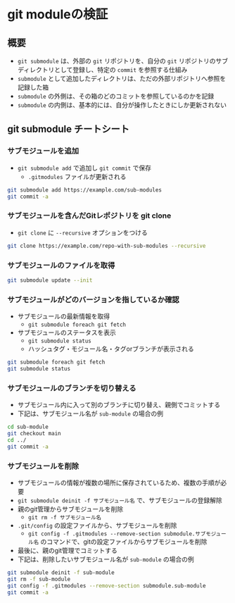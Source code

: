# git moduleの検証

## 概要

- `git submodule` は、外部の `git` リポジトリを、自分の `git` リポジトリのサブディレクトリとして登録し、特定の `commit` を参照する仕組み
- `submodule` として追加したディレクトリは、ただの外部リポジトリへ参照を記録した箱
- `submodule` の外側は、その箱のどのコミットを参照しているのかを記録
- `submodule` の内側は、基本的には、自分が操作したときにしか更新されない

## git submodule チートシート

### サブモジュールを追加

- `git submodule add` で追加し `git commit` で保存
  - `.gitmodules` ファイルが更新される

```sh
git submodule add https://example.com/sub-modules
git commit -a
```

### サブモジュールを含んだGitレポジトリを git clone

- `git clone` に `--recursive` オプションをつける

```sh
git clone https://example.com/repo-with-sub-modules --recursive
```

### サブモジュールのファイルを取得

```sh
git submodule update --init
```

### サブモジュールがどのバージョンを指しているか確認

- サブモジュールの最新情報を取得
  - `git submodule foreach git fetch`
- サブモジュールのステータスを表示
  - `git submodule status`
  - ハッシュタグ・モジュール名・タグorブランチが表示される
```sh
git submodule foreach git fetch
git submodule status
```

### サブモジュールのブランチを切り替える

- サブモジュール内に入って別のブランチに切り替え、親側でコミットする
- 下記は、サブモジュール名が `sub-module` の場合の例
```sh
cd sub-module
git checkout main
cd ../
git commit -a
```

### サブモジュールを削除

- サブモジュールの情報が複数の場所に保存されているため、複数の手順が必要
- `git submodule deinit -f サブモジュール名` で、サブモジュールの登録解除
- 親のgit管理からサブモジュールを削除
  - `git rm -f サブモジュール名`
- `.git/config` の設定ファイルから、サブモジュールを削除
  - `git config -f .gitmodules --remove-section submodule.サブモジュール名` のコマンドで、gitの設定ファイルからサブモジュールを削除
- 最後に、親のgit管理でコミットする
- 下記は、削除したいサブモジュール名が `sub-module` の場合の例
```sh
git submodule deinit -f sub-module
git rm -f sub-module
git config -f .gitmodules --remove-section submodule.sub-module
git commit -a
```
